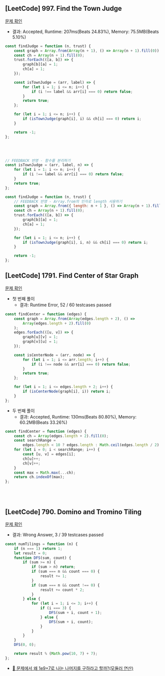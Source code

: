 ## [LeetCode] 997. Find the Town Judge

[문제 확인](https://leetcode.com/problems/find-the-town-judge/)

-   결과: Accepted, Runtime: 207ms(Beats 24.83%), Memory: 75.5MB(Beats 5.10%)

```js
const findJudge = function (n, trust) {
    const graph = Array.from(Array(n + 1), () => Array(n + 1).fill(0));
    const ch = Array(n + 1).fill(0);
    trust.forEach(([a, b]) => {
        graph[b][a] = 1;
        ch[a] = 1;
    });

    const isTownJudge = (arr, label) => {
        for (let i = 1; i <= n; i++) {
            if (i !== label && arr[i] === 0) return false;
        }
        return true;
    };

    for (let i = 1; i <= n; i++) {
        if (isTownJudge(graph[i], i) && ch[i] === 0) return i;
    }

    return -1;
};
```

</br>
</br>

```js
// FEEDBACK 반영 - 함수를 분리하기
const isTownJudge = (arr, label, n) => {
    for (let i = 1; i <= n; i++) {
        if (i !== label && arr[i] === 0) return false;
    }
    return true;
};

const findJudge = function (n, trust) {
    // FEEDBACK 반영 - Array.from의 인자로 length 사용하기
    const graph = Array.from({ length: n + 1 }, () => Array(n + 1).fill(0));
    const ch = Array(n + 1).fill(0);
    trust.forEach(([a, b]) => {
        graph[b][a] = 1;
        ch[a] = 1;
    });

    for (let i = 1; i <= n; i++) {
        if (isTownJudge(graph[i], i, n) && ch[i] === 0) return i;
    }

    return -1;
};
```

## [LeetCode] 1791. Find Center of Star Graph

[문제 확인](https://leetcode.com/problems/find-center-of-star-graph/)

-   첫 번째 풀이
    -   결과: Runtime Error, 52 / 60 testcases passed

```js
const findCenter = function (edges) {
    const graph = Array.from(Array(edges.length + 2), () =>
        Array(edges.length + 2).fill(0)
    );
    edges.forEach(([u, v]) => {
        graph[u][v] = 1;
        graph[v][u] = 1;
    });

    const isCenterNode = (arr, node) => {
        for (let i = 1; i <= arr.length; i++) {
            if (i !== node && arr[i] === 0) return false;
        }
        return true;
    };

    for (let i = 1; i <= edges.length + 2; i++) {
        if (isCenterNode(graph[i], i)) return i;
    }
};
```

-   두 번째 풀이
    -   결과: Accepted, Runtime: 130ms(Beats 80.80%), Memory: 60.2MB(Beats 33.26%)

<!-- FEEDBACK: map으로 풀어보기 -->

```js
const findCenter = function (edges) {
    const ch = Array(edges.length + 2).fill(0);
    const searchRange =
        edges.length < 10 ? edges.length : Math.ceil(edges.length / 2);
    for (let i = 0; i < searchRange; i++) {
        const [u, v] = edges[i];
        ch[u]++;
        ch[v]++;
    }
    const max = Math.max(...ch);
    return ch.indexOf(max);
};
```

</br>
</br>

## [LeetCode] 790. Domino and Tromino Tiling

[문제 확인](https://leetcode.com/problems/domino-and-tromino-tiling/)

-   결과: Wrong Answer, 3 / 39 testcases passed

```js
const numTilings = function (n) {
    if (n === 1) return 1;
    let result = 0;
    function DFS(sum, count) {
        if (sum >= n) {
            if (sum > n) return;
            if (sum === n && count === 0) {
                result += 1;
            }
            if (sum === n && count !== 0) {
                result += count * 2;
            }
        } else {
            for (let i = 1; i <= 3; i++) {
                if (i === 3) {
                    DFS(sum + i, count + 1);
                } else {
                    DFS(sum + i, count);
                }
            }
        }
    }
    DFS(0, 0);

    return result % (Math.pow(10, 7) + 7);
};
```

-   [🤔 문제에서 왜 1e9+7로 나눈 나머지를 구하라고 할까?(모듈러 연산)](https://developer-eun-diary.tistory.com/19)
